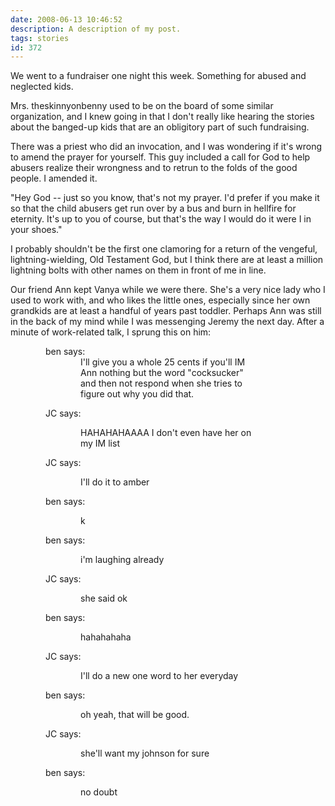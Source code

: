 ```yaml
---
date: 2008-06-13 10:46:52
description: A description of my post.
tags: stories
id: 372
---
```

We went to a fundraiser one night this week.  Something for abused and neglected kids.  

Mrs. theskinnyonbenny used to be on the board of some similar organization, and I knew going in that I don't really like hearing the stories about the banged-up kids that are an obligitory part of such fundraising.

There was a priest who did an invocation, and I was wondering if it's wrong to amend the prayer for yourself.  This guy included a call for God to help abusers realize their wrongness and to retrun to the folds of the good people.  I amended it.
<!--more-->
"Hey God -- just so you know, that's not my prayer.  I'd prefer if you make it so that the child abusers get run over by a bus and burn in hellfire for eternity.  It's up to you of course, but that's the way I would do it were I in your shoes."

I probably shouldn't be the first one clamoring for a return of the vengeful, lightning-wielding, Old Testament God, but I think there are at least a million lightning bolts with other names on them in front of me in line.  

Our friend Ann kept Vanya while we were there.  She's a very nice lady who I used to work with, and who likes the little ones, especially since her own grandkids are at least a handful of years past toddler.  Perhaps Ann was still in the back of my mind while I was messenging Jeremy the next day.  After a minute of work-related talk, I sprung this on him:

<div style="padding-left: 4em; padding-right: 8em;">
ben says:
<div style="padding-left: 4em;">I'll give you a whole 25 cents if you'll IM Ann nothing but the word "cocksucker" and then not respond when she tries to figure out why you did that.</div>

JC says:
<div style="padding-left: 4em;">HAHAHAHAAAA I don't even have her on my IM list</div>

JC says:
<div style="padding-left: 4em;">I'll do it to amber</div>

ben says:
<div style="padding-left: 4em;">k</div>

ben says:
<div style="padding-left: 4em;">i'm laughing already</div>

JC says:
<div style="padding-left: 4em;">she said ok</div>

ben says:
<div style="padding-left: 4em;">hahahahaha</div>

JC says:
<div style="padding-left: 4em;">I'll do a new one word to her everyday</div>

ben says:
<div style="padding-left: 4em;">oh yeah, that will be good.</div>

JC says:
<div style="padding-left: 4em;">she'll want my johnson for sure</div>

ben says:
<div style="padding-left: 4em;">no doubt</div>
</div>
